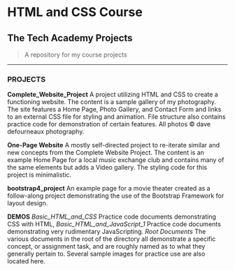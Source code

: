 # HTML and CSS Course  

## The Tech Academy Projects

>A repository for my course projects
---
### PROJECTS

**Complete_Website_Project**
    A project utilizing HTML and CSS to create a functioning website.
    The content is a sample gallery of my photography.
    The site features a Home Page, Photo Gallery, and Contact Form and
    links to an external CSS file for styling and animation.
    File structure also contains practice code for demonstration of
    certain features.  All photos :copyright: dave defourneaux photography.

**One-Page Website**
    A mostly self-directed project to re-iterate similar and new concepts
    from the Complete Website Project.
    The content is an example Home Page for a local music exchange club and
    contains many of the same elements but adds a Video gallery.  The styling
    code for this project is minimalistic.

**bootstrap4_project**
    An example page for a movie theater created as a follow-along project
    demonstrating the use of the Bootstrap Framework for layout design.

**DEMOS**
    *Basic_HTML_and_CSS*
        Practice code documents demonstrating CSS with HTML,
    *Basic_HTML_and_JavaScript_1*
        Practice code documents demonstrating very rudimentary JavaScripting.
    *Root Documents*
        The various documents in the root of the directory all demonstrate
        a specific concept, or assignment task, and are roughly named as to
        what they generally pertain to.  Several sample images for practice
        use are also located here.
